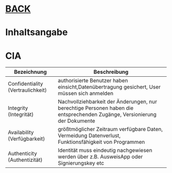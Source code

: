 # [BACK](../index.html)
# Inhaltsangabe

# CIA

Bezeichnung | Beschreibung
---- | ----
Confidentiality (Vertraulichkeit)	| authorisierte Benutzer haben einsicht,Datenübertragung gesichert, User müssen sich anmelden 
Integrity (Integrität)			| Nachvollziehbarkeit der Änderungen, nur berechtige Personen haben die entsprechenden Zugänge, Versionierung der Dokumente 
Availability (Verfügbarkeit)		| größtmöglicher Zeitraum verfügbare Daten, Vermeidung Datenverlust, Funktionsfähigkeit von Programmen
Authenticity (Authentizität)		| Identität muss eindeutig nachgewiesen werden über z.B. AusweisApp oder Signierungskey etc
